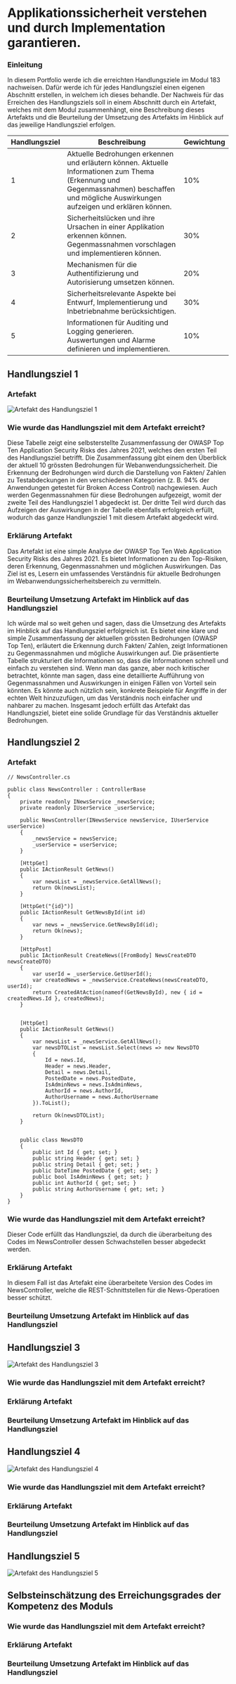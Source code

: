 # Applikationssicherheit verstehen und durch Implementation garantieren.

### Einleitung
In diesem Portfolio werde ich die erreichten Handlungsziele im Modul 183 nachweisen. Dafür werde ich für jedes Handlungsziel einen eigenen Abschnitt erstellen, in welchem ich dieses behandle. Der Nachweis für das Erreichen des Handlungsziels soll in einem Abschnitt durch ein Artefakt, welches mit dem Modul zusammenhängt, eine Beschreibung dieses Artefakts und die Beurteilung der Umsetzung des Artefakts im Hinblick auf das jeweilige Handlungsziel erfolgen.

| Handlungsziel | Beschreibung | Gewichtung |
| ----------- | ----------- | ----------- |
| 1   | Aktuelle Bedrohungen erkennen und erläutern können. Aktuelle Informationen zum Thema (Erkennung und Gegenmassnahmen) beschaffen und mögliche Auswirkungen aufzeigen und erklären können. | 10% |
| 2   | Sicherheitslücken und ihre Ursachen in einer Applikation erkennen können. Gegenmassnahmen vorschlagen und implementieren können. | 30% |
| 3   | Mechanismen für die Authentifizierung und Autorisierung umsetzen können. | 20% |
| 4   | Sicherheitsrelevante Aspekte bei Entwurf, Implementierung und Inbetriebnahme berücksichtigen. | 30% |
| 5   | Informationen für Auditing und Logging generieren. Auswertungen und Alarme definieren und implementieren. | 10% |

## Handlungsziel 1

### Artefakt
![Artefakt des Handlungsziel 1](https://cdn.discordapp.com/attachments/912953190251642910/1184432122904190996/Screenshot_2023-12-13_104911.png?ex=658bf35f&is=65797e5f&hm=4e5a7c1074d40f8eb6ea0ae60fdc23ebd5ddb7e9d4c50f15c5dfaa9799fb3d91&)

### Wie wurde das Handlungsziel mit dem Artefakt erreicht?
Diese Tabelle zeigt eine selbsterstellte Zusammenfassung der OWASP Top Ten Application Security Risks des Jahres 2021, welches den ersten Teil des Handlungsziel betrifft. Die Zusammenfassung gibt einem den Überblick der aktuell 10 grössten Bedrohungen für Webanwendungssicherheit. Die Erkennung der Bedrohungen wird durch die Darstellung von Fakten/ Zahlen zu Testabdeckungen in den verschiedenen Kategorien (z. B. 94% der Anwendungen getestet für Broken Access Control) nachgewiesen. Auch werden Gegenmassnahmen für diese Bedrohungen aufgezeigt, womit der zweite Teil des Handlungsziel 1 abgedeckt ist. Der dritte Teil wird durch das Aufzeigen der Auswirkungen in der Tabelle ebenfalls erfolgreich erfüllt, wodurch das ganze Handlungsziel 1 mit diesem Artefakt abgedeckt wird.

### Erklärung Artefakt
Das Artefakt ist eine simple Analyse der OWASP Top Ten Web Application Security Risks des Jahres 2021. Es bietet Informationen zu den Top-Risiken, deren Erkennung, Gegenmassnahmen und möglichen Auswirkungen. Das Ziel ist es, Lesern ein umfassendes Verständnis für aktuelle Bedrohungen im Webanwendungssicherheitsbereich zu vermitteln.

### Beurteilung Umsetzung Artefakt im Hinblick auf das Handlungsziel
Ich würde mal so weit gehen und sagen, dass die Umsetzung des Artefakts im Hinblick auf das Handlungsziel erfolgreich ist. Es bietet eine klare und simple Zusammenfassung der aktuellen grössten Bedrohungen (OWASP Top Ten), erläutert die Erkennung durch Fakten/ Zahlen, zeigt Informationen zu Gegenmassnahmen und mögliche Auswirkungen auf. Die präsentierte Tabelle strukturiert die Informationen so, dass die Informationen schnell und einfach zu verstehen sind. Wenn man das ganze, aber noch kritischer betrachtet, könnte man sagen, dass eine detaillierte Aufführung von Gegenmassnahmen und Auswirkungen in einigen Fällen von Vorteil sein könnten. Es könnte auch nützlich sein, konkrete Beispiele für Angriffe in der echten Welt hinzuzufügen, um das Verständnis noch einfacher und nahbarer zu machen. Insgesamt jedoch erfüllt das Artefakt das Handlungsziel, bietet eine solide Grundlage für das Verständnis aktueller Bedrohungen.

## Handlungsziel 2

### Artefakt
```
// NewsController.cs

public class NewsController : ControllerBase
{
    private readonly INewsService _newsService;
    private readonly IUserService _userService;

    public NewsController(INewsService newsService, IUserService userService)
    {
        _newsService = newsService;
        _userService = userService;
    }

    [HttpGet]
    public IActionResult GetNews()
    {
        var newsList = _newsService.GetAllNews();
        return Ok(newsList);
    }

    [HttpGet("{id}")]
    public IActionResult GetNewsById(int id)
    {
        var news = _newsService.GetNewsById(id);
        return Ok(news);
    }

    [HttpPost]
    public IActionResult CreateNews([FromBody] NewsCreateDTO newsCreateDTO)
    {
        var userId = _userService.GetUserId();
        var createdNews = _newsService.CreateNews(newsCreateDTO, userId);
        return CreatedAtAction(nameof(GetNewsById), new { id = createdNews.Id }, createdNews);
    }


    [HttpGet]
    public IActionResult GetNews()
    {
        var newsList = _newsService.GetAllNews();
        var newsDTOList = newsList.Select(news => new NewsDTO
        {
            Id = news.Id,
            Header = news.Header,
            Detail = news.Detail,
            PostedDate = news.PostedDate,
            IsAdminNews = news.IsAdminNews,
            AuthorId = news.AuthorId,
            AuthorUsername = news.AuthorUsername
        }).ToList();

        return Ok(newsDTOList);
    }


    public class NewsDTO
    {
        public int Id { get; set; }
        public string Header { get; set; }
        public string Detail { get; set; }
        public DateTime PostedDate { get; set; }
        public bool IsAdminNews { get; set; }
        public int AuthorId { get; set; }
        public string AuthorUsername { get; set; }
    }
}
```

### Wie wurde das Handlungsziel mit dem Artefakt erreicht?
Dieser Code erfüllt das Handlungsziel, da durch die überarbeitung des Codes im NewsController dessen Schwachstellen besser abgedeckt werden.

### Erklärung Artefakt
In diesem Fall ist das Artefakt eine überarbeitete Version des Codes im NewsController, welche die REST-Schnittstellen für die News-Operatioen besser schützt.

### Beurteilung Umsetzung Artefakt im Hinblick auf das Handlungsziel

## Handlungsziel 3
![Artefakt des Handlungsziel 3](-)

### Wie wurde das Handlungsziel mit dem Artefakt erreicht?

### Erklärung Artefakt

### Beurteilung Umsetzung Artefakt im Hinblick auf das Handlungsziel

## Handlungsziel 4
![Artefakt des Handlungsziel 4](-)

### Wie wurde das Handlungsziel mit dem Artefakt erreicht?

### Erklärung Artefakt

### Beurteilung Umsetzung Artefakt im Hinblick auf das Handlungsziel

## Handlungsziel 5
![Artefakt des Handlungsziel 5](-)

## Selbsteinschätzung des Erreichungsgrades der Kompetenz des Moduls

### Wie wurde das Handlungsziel mit dem Artefakt erreicht?

### Erklärung Artefakt

### Beurteilung Umsetzung Artefakt im Hinblick auf das Handlungsziel
